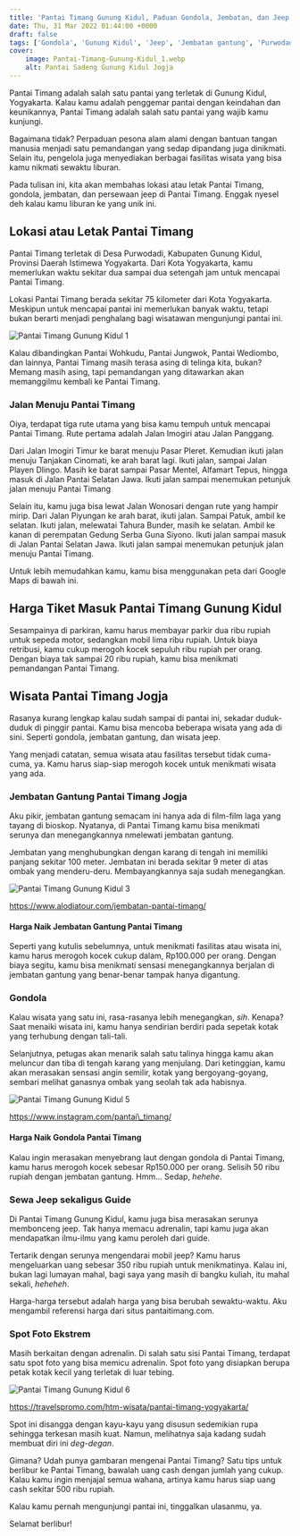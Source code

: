```yaml
---
title: 'Pantai Timang Gunung Kidul, Paduan Gondola, Jembatan, dan Jeep yang Ajib'
date: Thu, 31 Mar 2022 01:44:00 +0000
draft: false
tags: ['Gondola', 'Gunung Kidul', 'Jeep', 'Jembatan gantung', 'Purwodadi', 'Ulasan']
cover:
    image: Pantai-Timang-Gunung-Kidul_1.webp
    alt: Pantai Sadeng Gunung Kidul Jogja
---
```


Pantai Timang adalah salah satu pantai yang terletak di Gunung Kidul, Yogyakarta. Kalau kamu adalah penggemar pantai dengan keindahan dan keunikannya, Pantai Timang adalah salah satu pantai yang wajib kamu kunjungi.

Bagaimana tidak? Perpaduan pesona alam alami dengan bantuan tangan manusia menjadi satu pemandangan yang sedap dipandang juga dinikmati. Selain itu, pengelola juga menyediakan berbagai fasilitas wisata yang bisa kamu nikmati sewaktu liburan.

Pada tulisan ini, kita akan membahas lokasi atau letak Pantai Timang, gondola, jembatan, dan persewaan jeep di Pantai Timang. Enggak nyesel deh kalau kamu liburan ke yang unik ini.

Lokasi atau Letak Pantai Timang
-------------------------------

Pantai Timang terletak di Desa Purwodadi, Kabupaten Gunung Kidul, Provinsi Daerah Istimewa Yogyakarta. Dari Kota Yogyakarta, kamu memerlukan waktu sekitar dua sampai dua setengah jam untuk mencapai Pantai Timang.

Lokasi Pantai Timang berada sekitar 75 kilometer dari Kota Yogyakarta. Meskipun untuk mencapai pantai ini memerlukan banyak waktu, tetapi bukan berarti menjadi penghalang bagi wisatawan mengunjungi pantai ini.

![Pantai Timang Gunung Kidul 1](Pantai-Timang-Gunung-Kidul_1.webp)

Kalau dibandingkan Pantai Wohkudu, Pantai Jungwok, Pantai Wediombo, dan lainnya, Pantai Timang masih terasa asing di telinga kita, bukan? Memang masih asing, tapi pemandangan yang ditawarkan akan memanggilmu kembali ke Pantai Timang.

### Jalan Menuju Pantai Timang

Oiya, terdapat tiga rute utama yang bisa kamu tempuh untuk mencapai Pantai Timang. Rute pertama adalah Jalan Imogiri atau Jalan Panggang.

Dari Jalan Imogiri Timur ke barat menuju Pasar Pleret. Kemudian ikuti jalan menuju Tanjakan Cinomati, ke arah barat lagi. Ikuti jalan, sampai Jalan Playen Dlingo. Masih ke barat sampai Pasar Mentel, Alfamart Tepus, hingga masuk di Jalan Pantai Selatan Jawa. Ikuti jalan sampai menemukan petunjuk jalan menuju Pantai Timang

Selain itu, kamu juga bisa lewat Jalan Wonosari dengan rute yang hampir mirip. Dari Jalan Piyungan ke arah barat, ikuti jalan. Sampai Patuk, ambil ke selatan. Ikuti jalan, melewatai Tahura Bunder, masih ke selatan. Ambil ke kanan di perempatan Gedung Serba Guna Siyono. Ikuti jalan sampai masuk di Jalan Pantai Selatan Jawa. Ikuti jalan sampai menemukan petunjuk jalan menuju Pantai Timang.

Untuk lebih memudahkan kamu, kamu bisa menggunakan peta dari Google Maps di bawah ini.

Harga Tiket Masuk Pantai Timang Gunung Kidul
--------------------------------------------

Sesampainya di parkiran, kamu harus membayar parkir dua ribu rupiah untuk sepeda motor, sedangkan mobil lima ribu rupiah. Untuk biaya retribusi, kamu cukup merogoh kocek sepuluh ribu rupiah per orang. Dengan biaya tak sampai 20 ribu rupiah, kamu bisa menikmati pemandangan Pantai Timang.

Wisata Pantai Timang Jogja
--------------------------

Rasanya kurang lengkap kalau sudah sampai di pantai ini, sekadar duduk-duduk di pinggir pantai. Kamu bisa mencoba beberapa wisata yang ada di sini. Seperti gondola, jembatan gantung, dan wisata jeep.

Yang menjadi catatan, semua wisata atau fasilitas tersebut tidak cuma-cuma, ya. Kamu harus siap-siap merogoh kocek untuk menikmati wisata yang ada.

### Jembatan Gantung Pantai Timang Jogja

Aku pikir, jembatan gantung semacam ini hanya ada di film-film laga yang tayang di bioskop. Nyatanya, di Pantai Timang kamu bisa menikmati serunya dan menegangkannya nmelewati jembatan gantung.

Jembatan yang menghubungkan dengan karang di tengah ini memiliki panjang sekitar 100 meter. Jembatan ini berada sekitar 9 meter di atas ombak yang menderu-deru. Membayangkannya saja sudah menegangkan.

![Pantai Timang Gunung Kidul 3](Pantai-Timang-Gunung-Kidul_3.webp)

https://www.alodiatour.com/jembatan-pantai-timang/

#### Harga Naik Jembatan Gantung Pantai Timang

Seperti yang kutulis sebelumnya, untuk menikmati fasilitas atau wisata ini, kamu harus merogoh kocek cukup dalam, Rp100.000 per orang. Dengan biaya segitu, kamu bisa menikmati sensasi menegangkannya berjalan di jembatan gantung yang benar-benar tampak hanya digantung.

### Gondola

Kalau wisata yang satu ini, rasa-rasanya lebih menegangkan, _sih_. Kenapa? Saat menaiki wisata ini, kamu hanya sendirian berdiri pada sepetak kotak yang terhubung dengan tali-tali.

Selanjutnya, petugas akan menarik salah satu talinya hingga kamu akan meluncur dan tiba di tengah karang yang menjulang. Dari ketinggian, kamu akan merasakan sensasi angin semilir, kotak yang bergoyang-goyang, sembari melihat ganasnya ombak yang seolah tak ada habisnya.

![Pantai Timang Gunung Kidul 5](Pantai-Timang-Gunung-Kidul_5.webp)

https://www.instagram.com/pantai\_timang/

#### Harga Naik Gondola Pantai Timang

Kalau ingin merasakan menyebrang laut dengan gondola di Pantai Timang, kamu harus merogoh kocek sebesar Rp150.000 per orang. Selisih 50 ribu rupiah dengan jembatan gantung. Hmm... Sedap, _hehehe_.

### Sewa Jeep sekaligus Guide

Di Pantai Timang Gunung Kidul, kamu juga bisa merasakan serunya membonceng jeep. Tak hanya memacu adrenalin, tapi kamu juga akan mendapatkan ilmu-ilmu yang kamu peroleh dari guide.

Tertarik dengan serunya mengendarai mobil jeep? Kamu harus mengeluarkan uang sebesar 350 ribu rupiah untuk menikmatinya. Kalau ini, bukan lagi lumayan mahal, bagi saya yang masih di bangku kuliah, itu mahal sekali, _heheheh_.

Harga-harga tersebut adalah harga yang bisa berubah sewaktu-waktu. Aku mengambil referensi harga dari situs pantaitimang.com.

### Spot Foto Ekstrem

Masih berkaitan dengan adrenalin. Di salah satu sisi Pantai Timang, terdapat satu spot foto yang bisa memicu adrenalin. Spot foto yang disiapkan berupa petak kotak kecil yang terletak di luar tebing.

![Pantai Timang Gunung Kidul 6](Pantai-Timang-Gunung-Kidul_6.webp)

https://travelspromo.com/htm-wisata/pantai-timang-yogyakarta/

Spot ini disangga dengan kayu-kayu yang disusun sedemikian rupa sehingga terkesan masih kuat. Namun, melihatnya saja kadang sudah membuat diri ini _deg-degan_.

Gimana? Udah punya gambaran mengenai Pantai Timang? Satu tips untuk berlibur ke Pantai Timang, bawalah uang cash dengan jumlah yang cukup. Kalau kamu ingin menjajal semua wahana, artinya kamu harus siap uang cash sekitar 500 ribu rupiah.

Kalau kamu pernah mengunjungi pantai ini, tinggalkan ulasanmu, ya.

Selamat berlibur!